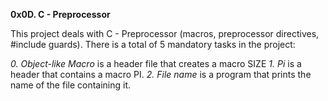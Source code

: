 **0x0D. C - Preprocessor**

This project deals with C - Preprocessor (macros, preprocessor directives, #include guards).
There is a total of 5 mandatory tasks in the project:

*0. Object-like Macro* is a header file that creates a macro SIZE
*1. Pi* is a header that contains a macro PI.
*2. File name* is a program that prints the name of the file containing it.


